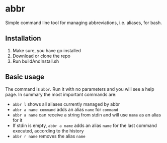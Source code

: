 # abbr
Simple command line tool for managing abbreviations, i.e. aliases, for bash.

## Installation
1. Make sure, you have go installed
2. Download or clone the repo
3. Run buildAndInstall.sh

## Basic usage
The command is `abbr`. Run it with no parameters and you will see a help page. In summary the most important commands are:
* `abbr l` shows all aliases currently managed by abbr
* `abbr a name command` adds an alias `name` for `command`
* `abbr a name` can receive a string from stdin and will use `name` as an alias for it
* If stdin is empty, `abbr a name` adds an alias `name` for the last command executed, according to the history
* `abbr r name` removes the alias `name`


